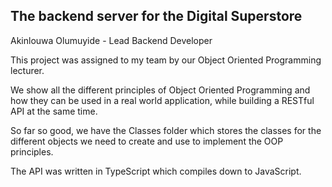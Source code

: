 ## The backend server for the Digital Superstore

Akinlouwa Olumuyide - Lead Backend Developer

This project was assigned to my team by our Object Oriented Programming lecturer.

We show all the different principles of Object Oriented Programming and how they can be used in a real world application, while building a RESTful API at the same time.

So far so good, we have the Classes folder which stores the classes for the different objects we need to create and use to implement the OOP principles.

The API was written in TypeScript which compiles down to JavaScript.
